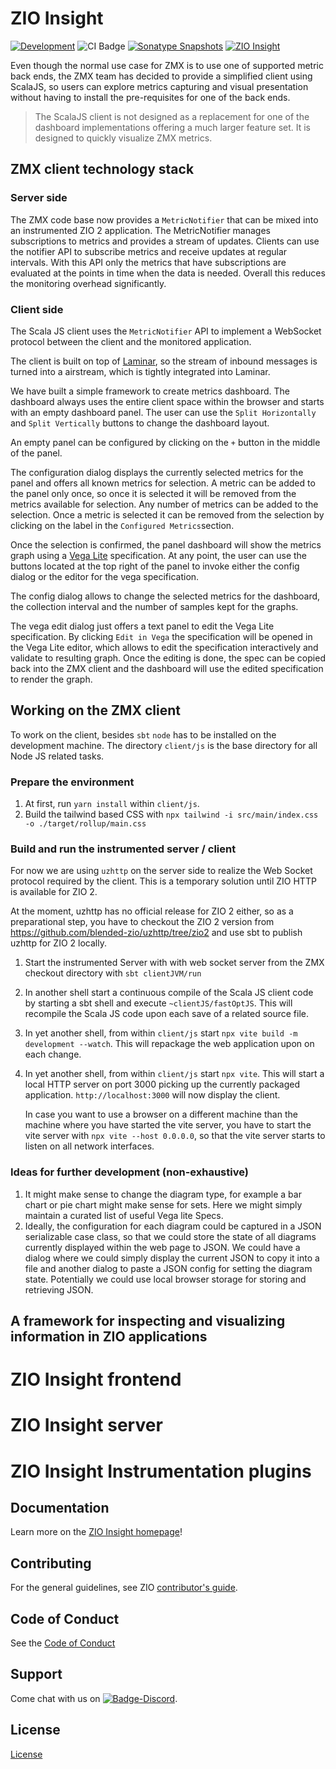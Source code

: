 [//]: # (This file was autogenerated using `zio-sbt-website` plugin via `sbt generateReadme` command.)
[//]: # (So please do not edit it manually. Instead, change "docs/index.md" file or sbt setting keys)
[//]: # (e.g. "readmeDocumentation" and "readmeSupport".)

# ZIO Insight

[![Development](https://img.shields.io/badge/Project%20Stage-Development-green.svg)](https://github.com/zio/zio/wiki/Project-Stages) ![CI Badge](https://github.com/zio/zio-insight/workflows/CI/badge.svg) [![Sonatype Snapshots](https://img.shields.io/nexus/s/https/oss.sonatype.org/dev.zio/zio-insights_2.13.svg?label=Sonatype%20Snapshot)](https://oss.sonatype.org/content/repositories/snapshots/dev/zio/zio-insights_2.13/) [![ZIO Insight](https://img.shields.io/github/stars/zio/zio-insight?style=social)](https://github.com/zio/zio-insight)

Even though the normal use case for ZMX is to use one of supported metric back ends, the ZMX team has decided
to provide a simplified client using ScalaJS, so users can explore metrics capturing and visual presentation
without having to install the pre-requisites for one of the back ends.

> The ScalaJS client is not designed as a replacement for one of the dashboard implementations offering a
> much larger feature set. It is designed to quickly visualize ZMX metrics.

## ZMX client technology stack

### Server side

The ZMX code base now provides a `MetricNotifier` that can be mixed into an instrumented ZIO 2 application.
The MetricNotifier manages subscriptions to metrics and provides a stream of updates. Clients can use the
notifier API to subscribe metrics and receive updates at regular intervals. With this API only the metrics
that have subscriptions are evaluated at the points in time when the data is needed. Overall this reduces
the monitoring overhead significantly.

### Client side

The Scala JS client uses the `MetricNotifier` API to implement a WebSocket protocol between the client and the
monitored application.

The client is built on top of [Laminar](https://laminar.dev/), so the stream of inbound messages is turned into
a airstream, which is tightly integrated into Laminar.

We have built a simple framework to create metrics dashboard. The dashboard always uses the entire client space
within the browser and starts with an empty dashboard panel. The user can use the `Split Horizontally` and
`Split Vertically` buttons to change the dashboard layout.

An empty panel can be configured by clicking on the `+` button in the middle of the panel.

The configuration dialog displays the currently selected metrics for the panel and offers all known metrics
for selection. A metric can be added to the panel only once, so once it is selected it will be removed from the
metrics available for selection. Any number of metrics can be added to the selection. Once a metric is selected it can be removed from the selection by clicking on the label in the `Configured Metrics`section.

[//]: # ([Configure Metrics]&#40;/zio-zmx/img/jsclient-config.png&#41;)

Once the selection is confirmed, the panel dashboard will show the metrics graph using a [Vega Lite](https://vega.github.io/vega-lite/) specification. At any point, the user can use the buttons located at the top right
of the panel to invoke either the config dialog or the editor for the vega specification.

The config dialog allows to change the selected metrics for the dashboard, the collection interval and the number of samples kept for the graphs.

[//]: # ([Simple Vega Editor]&#40;/zio-zmx/img/jsclient-vegaedit.png&#41;)

The vega edit dialog just offers a text panel to edit the Vega Lite specification. By clicking `Edit in Vega`
the specification will be opened in the Vega Lite editor, which allows to edit the specification interactively
and validate to resulting graph. Once the editing is done, the spec can be copied back into the ZMX client and
the dashboard will use the edited specification to render the graph.

[//]: # ([Vega Lite Editor]&#40;/zio-zmx/img/vegalite-edit.png&#41;)

## Working on the ZMX client

To work on the client, besides `sbt` `node` has to be installed on the development machine. The directory `client/js`
is the base directory for all Node JS related tasks.

### Prepare the environment

1. At first, run `yarn install` within `client/js`.
1. Build the tailwind based CSS with `npx tailwind -i src/main/index.css -o ./target/rollup/main.css`

### Build and run the instrumented server / client

For now we are using `uzhttp` on the server side to realize the Web Socket protocol required by the client.
This is a temporary solution until ZIO HTTP is available for ZIO 2.

At the moment, uzhttp has no official release for ZIO 2 either, so as a preparational step, you have
to checkout the ZIO 2 version from https://github.com/blended-zio/uzhttp/tree/zio2 and use sbt to publish
uzhttp for ZIO 2 locally.

1. Start the instrumented Server with with web socket server from the ZMX checkout directory with `sbt clientJVM/run`
1. In another shell start a continuous compile of the Scala JS client code by starting a sbt shell and execute `~clientJS/fastOptJS`. This will recompile the Scala JS code upon each save of a related source file.
1. In yet another shell, from within `client/js` start `npx vite build -m development --watch`. This will repackage
   the web application upon on each change.
1. In yet another shell, from within `client/js` start `npx vite`. This will start a local HTTP server on port
   3000 picking up the currently packaged application. `http://localhost:3000` will now display the client.

   In case you want to use a browser on a different machine than the machine where you have started the vite
   server, you have to start the vite server with `npx vite --host 0.0.0.0`, so that the vite server starts to
   listen on all network interfaces.

### Ideas for further development (non-exhaustive)

1. It might make sense to change the diagram type, for example a bar chart or pie chart might make sense for sets. Here we might simply maintain a curated list of useful Vega lite Specs.
1. Ideally, the configuration for each diagram could be captured in a JSON serializable case class, so that we could
   store the state of all diagrams currently displayed within the web page to JSON. We could have a dialog where we
   could simply display the current JSON to copy it into a file and another dialog to paste a JSON config for setting
   the diagram state. Potentially we could use local browser storage for storing and retrieving JSON. 

## A framework for inspecting and visualizing information in ZIO applications 

# ZIO Insight frontend 

# ZIO Insight server

# ZIO Insight Instrumentation plugins

## Documentation

Learn more on the [ZIO Insight homepage](https://zio.dev/ecosystem/)!

## Contributing

For the general guidelines, see ZIO [contributor's guide](https://zio.dev/about/contributing).

## Code of Conduct

See the [Code of Conduct](https://zio.dev/about/code-of-conduct)

## Support

Come chat with us on [![Badge-Discord]][Link-Discord].

[Badge-Discord]: https://img.shields.io/discord/629491597070827530?logo=discord "chat on discord"
[Link-Discord]: https://discord.gg/2ccFBr4 "Discord"

## License

[License](LICENSE)
